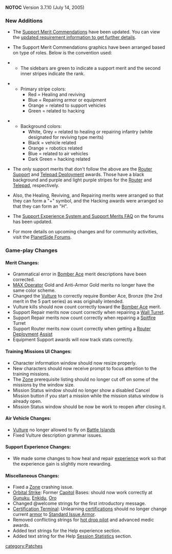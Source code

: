 **NOTOC** Version 3.7.10 (July 14, 2005)

### New Additions

- The [Support Merit
  Commendations](../Support_Merit_Commendations.md) have been
  updated. You can view the [updated requirement information to get
  further
  details](http://psforums.station.sony.com/ps/board/message?board.id=indevelopment&message.id=7586).

<!-- -->

- The Support Merit Commendations graphics have been arranged based on
  type of roles. Below is the convention used:

<!-- -->

- - The sidebars are green to indicate a support merit and the
    second inner stripes indicate the rank.

<!-- -->

- - Primary stripe colors:
    - Red = Healing and reviving
    - Blue = Repairing armor or equipment
    - Orange = related to support vehicles
    - Green = related to hacking

<!-- -->

- - Background colors:
    - White, Grey = related to healing or repairing infantry
      (white designated for reviving type merits)
    - Black = vehicle related
    - Orange = robotics related
    - Blue = related to air vehicles
    - Dark Green = hacking related

<!-- -->

- The only support merits that don't follow the above are the [Router
  Support](../Router_Support.md) and [Telepad
  Deployment](../Telepad_Deployment.md) awards. Those have a
  black background and purple and light purple stripes for the
  [Router](../Router.md) and [Telepad](../Telepad.md),
  respectively.

<!-- -->

- Also, the Healing, Reviving, and Repairing merits were arranged so
  that they can form a "+" symbol, and the Hacking awards were
  arranged so that they can form an "H".

<!-- -->

- The [Support Experience System and Support Merits
  FAQ](http://psforums.station.sony.com/ps/board/message?board.id=faq&message.id=28)
  on the forums has been updated.

<!-- -->

- For more details on upcoming changes and for community activities,
  visit the [PlanetSide Forums](http://psforums.station.sony.com/ps).

### Game-play Changes

#### Merit Changes:

- Grammatical error in [Bomber Ace](../Bomber_Ace.md) merit
  descriptions have been corrected.
- [MAX Operator](../MAX_Operator.md) Gold and Anti-Armor Gold
  merits no longer have the same color scheme.
- Changed the [Vulture](../Vulture.md) to correctly require
  Bomber Ace, Bronze (the 2nd merit in the 5 part series) as was
  originally intended.
- Vulture kills should now count correctly toward the [Bomber
  Ace](../Bomber_Ace.md) merit.
- Support Repair merits now count correctly when repairing a [Wall
  Turret](../Phalanx.md).
- Support Repair merits now count correctly when repairing a
  [Spitfire](Spitfire.md) Turret
- Support Router merits now count correctly when getting a [Router
  Deployment](../Router_Support.md) [Assist](../Assist.md)
- Equipment Support awards will now track stats correctly.

#### Training Missions UI Changes:

- Character information window should now resize properly.
- New characters should now receive prompt to focus attention to the
  training missions.
- The [Zone](../Zone.md) prerequisite listing should no longer
  cut off on some of the missions by the window size.
- Mission Status window should no longer show a disabled Cancel
  Mission button if you start a mission while the mission status
  window is already open.
- Mission Status window should be now be work to reopen after closing
  it.

#### Air Vehicle Changes:

- [Vulture](../Vulture.md) no longer allowed to fly on [Battle
  Islands](../Battle_Islands.md)
- Fixed Vulture description grammar issues.

#### Support Experience Changes:

- We made some changes to how heal and repair
  [experience](experience.md) work so that the experience gain
  is slightly more rewarding.

#### Miscellaneous Changes:

- Fixed a [Zone](../Zone.md) crashing issue.
- [Orbital Strike](../Orbital_Strike.md): Former
  [Capitol](../Capitol.md) Bases: should now work correctly at
  [Gunuku](../Gunuku.md), [Enkidu](../Enkidu.md),
  [Oro](../Oro.md)
- Changed @welcome strings for the first introductory message.
- [Certification Terminal](../Certification_Terminal.md):
  Unlearning [certifications](certification.md) should no
  longer change current [armor](armor.md) to [Standard Issue
  Armor](../Standard_Exo-Suit.md).
- Removed conflicting strings for [hot drop
  pilot](../Galaxy_Support_Pilot.md) and advanced medic awards.
- Added text strings for the Help experience section.
- Added text string for the Help [Session
  Statistics](../Session_Statistics.md) section.

[category:Patches](category:Patches.md)
